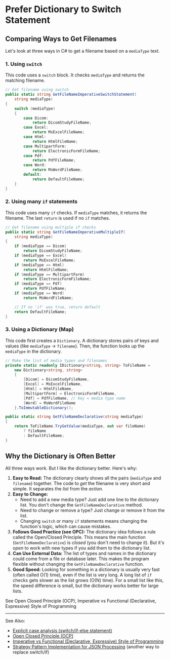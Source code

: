 # Prefer Dictionary to Switch Statement

## Comparing Ways to Get Filenames

Let's look at three ways in C# to get a filename based on a `mediaType` text.

### 1. Using `switch`

This code uses a `switch` block. It checks `mediaType` and returns the matching filename.

```C#
// Get filename using switch
public static string GetFileNameImperativeSwitchStatement(
    string mediaType)
{
    switch (mediaType)
    {
        case Dicom:
            return DicomStudyFileName;
        case Excel:
            return MsExcelFileName;
        case Html:
            return HtmlFileName;
        case MultipartForm:
            return ElectronicFormFileName;
        case Pdf: 
            return PdfFileName;
        case Word:
            return MsWordFileName;
        default: 
            return DefaultFileName;
    }
}
```

### 2. Using many `if` statements

This code uses many `if` checks. If `mediaType` matches, it returns the filename. The last `return` is used if no `if`
matches.

```C#
// Get filename using multiple if checks
public static string GetFileNameImperativeMultipleIf(
    string mediaType)
{
    if (mediaType == Dicom)
        return DicomStudyFileName;
    if (mediaType == Excel)
        return MsExcelFileName;
    if (mediaType == Html)
        return HtmlFileName;
    if (mediaType == MultipartForm)
        return ElectronicFormFileName;
    if (mediaType == Pdf) 
        return PdfFileName;
    if (mediaType == Word)
        return MsWordFileName;

    // If no 'if' was true, return default
    return DefaultFileName;
}
```
### 3. Using a Dictionary (Map)

This code first creates a `Dictionary`. A dictionary stores pairs of keys and values (like `mediaType` -> `filename`).
Then, the function looks up the `mediaType` in the dictionary.

```C#
// Make the list of media types and filenames
private static readonly IDictionary<string, string> ToFileName =
    new Dictionary<string, string>
    {
        [Dicom] = DicomStudyFileName,
        [Excel] = MsExcelFileName,
        [Html] = HtmlFileName,
        [MultipartForm] = ElectronicFormFileName,
        [Pdf] = PdfFileName, // Key = media type name
        [Word] = MsWordFileName
    }.ToImmutableDictionary();

public static string GetFileNameDeclarative(string mediaType)
{
    return ToFileName.TryGetValue(mediaType, out var fileName)
        ? fileName
        : DefaultFileName;
}
```

## Why the Dictionary is Often Better

All three ways work. But I like the dictionary better. Here's why:

1. **Easy to Read:** The dictionary clearly shows all the pairs (`mediaType` and `filename`) together. The code to *get*
   the filename is very short and simple. It separates the *list* from the *action*.
2. **Easy to Change:**
    * Need to add a new media type? Just add one line to the dictionary list. You don't change the
      `GetFileNameDeclarative` method.
    * Need to change or remove a type? Just change or remove it from the list.
    * Changing `switch` or many `if` statements means changing the function's logic, which can cause mistakes.
3. **Follows Good Practice (see OPC):** The dictionary idea follows a rule called the Open/Closed Principle. This
   means the main function (`GetFileNameDeclarative`) is *closed* (you don't need to change it). But it's *open* to work
   with new types if you add them to the dictionary list.
4. **Can Use External Data:** The list of types and names in the dictionary could come from a file or database later.
   This makes the program flexible without changing the `GetFileNameDeclarative` function.
5. **Good Speed:** Looking for something in a dictionary is usually very fast (often called O(1) time), even if the list
   is very long. A long list of `if` checks gets slower as the list grows (O(N) time). For a small list like this, the
   speed difference is small, but the dictionary works better for large lists.

See Open Closed Principle (OCP), Imperative vs Functional (Declarative, Expressive) Style of Programming

---
See Also:
- [Explicit case analysis (switch/if-else statement)](Explicit-case-analysis-switch-if-else-statement.md)
- [Open Closed Principle (OCP)](Open-Closed-Principle-OCP.md)
- [Imperative vs Functional (Declarative, Expressive) Style of Programming](Imperative-vs-Functional-Declarative-Expressive-Style-of-Programming.md)
- [Strategy Pattern Implementation for JSON Processing](Strategy-Pattern-Implementation-for-JSON-Processing.md) (another way to replace switch/if)